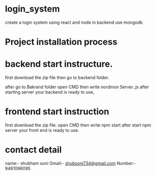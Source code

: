 # login_system
create a login system using react and node in backend use mongodb

# Project installation process

# backend start instructure.
first download the zip file then go to backend folder.

after go to Bakrand folder open CMD then write nordmon Server..js 
after starting server your backend is ready to use,


# frontend start instruction
first download the zip file.
open CMD then write npm start
after start npm server your front end is ready to use.

# contact detail
name:- shubham soni
Gmail:- shubsoni734@gmail.com
Number:- 9461096095


